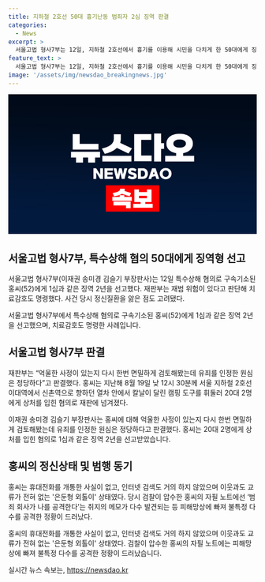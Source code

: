 ```yaml
---
title: 지하철 2호선 50대 흉기난동 범죄자 2심 징역 판결
categories:
  - News
excerpt: >
  서울고법 형사7부는 12일, 지하철 2호선에서 흉기를 이용해 시민을 다치게 한 50대에게 징역 2년을 선고했다. 치료감호도 명령됐는데, 재판부는 정신질환과 재범 위험이 있다고 판단했다. 지하철에서 흉기를 사용한 홍씨는 은둔형 외톨이 상태였고, 피해망상에 사로잡혀 불특정 다수를 공격한 것으로 드러났다.
feature_text: >
  서울고법 형사7부는 12일, 지하철 2호선에서 흉기를 이용해 시민을 다치게 한 50대에게 징역 2년을 선고했다. 치료감호도 명령됐는데, 재판부는 정신질환과 재범 위험이 있다고 판단했다. 지하철에서 흉기를 사용한 홍씨는 은둔형 외톨이 상태였고, 피해망상에 사로잡혀 불특정 다수를 공격한 것으로 드러났다.
image: '/assets/img/newsdao_breakingnews.jpg'
---
```


<p><img src="/assets/img/newsdao_breakingnews.jpg" alt="firstkoreanews 속보" /></p>

<h2 data-ke-size="size26">서울고법 형사7부, 특수상해 혐의 50대에게 징역형 선고</h2>

<p data-ke-size="size16">서울고법 형사7부(이재권 송미경 김슬기 부장판사)는 12일 특수상해 혐의로 구속기소된 홍씨(52)에게 1심과 같은 징역 2년을 선고했다. 재판부는 재범 위험이 있다고 판단해 치료감호도 명령했다. 사건 당시 정신질환을 앓은 점도 고려됐다.</p>

<p>서울고법 형사7부에서 특수상해 혐의로 구속기소된 홍씨(52)에게 1심과 같은 징역 2년을 선고했으며, 치료감호도 명령한 사례입니다.</p>

<h2 data-ke-size="size26">서울고법 형사7부 판결</h2>

<p data-ke-size="size16">재판부는 “억울한 사정이 있는지 다시 한번 면밀하게 검토해봤는데 유죄를 인정한 원심은 정당하다”고 판결했다. 홍씨는 지난해 8월 19일 낮 12시 30분께 서울 지하철 2호선 이대역에서 신촌역으로 향하던 열차 안에서 칼날이 달린 캠핑 도구를 휘둘러 20대 2명에게 상처를 입힌 혐의로 재판에 넘겨졌다.</p>

<p>이재권 송미경 김슬기 부장판사는 홍씨에 대해 억울한 사정이 있는지 다시 한번 면밀하게 검토해봤는데 유죄를 인정한 원심은 정당하다고 판결했다. 홍씨는 20대 2명에게 상처를 입힌 혐의로 1심과 같은 징역 2년을 선고받았습니다.</p>

<h2 data-ke-size="size26">홍씨의 정신상태 및 범행 동기</h2>

<p data-ke-size="size16">홍씨는 휴대전화를 개통한 사실이 없고, 인터넷 검색도 거의 하지 않았으며 이웃과도 교류가 전혀 없는 '은둔형 외톨이' 상태였다. 당시 검찰이 압수한 홍씨의 자필 노트에선 ‘범죄 회사가 나를 공격한다’는 취지의 메모가 다수 발견되는 등 피해망상에 빠져 불특정 다수를 공격한 정황이 드러났다.</p>

<p>홍씨의 휴대전화를 개통한 사실이 없고, 인터넷 검색도 거의 하지 않았으며 이웃과도 교류가 전혀 없는 '은둔형 외톨이' 상태였다. 검찰이 압수한 홍씨의 자필 노트에는 피해망상에 빠져 불특정 다수를 공격한 정황이 드러났습니다.</p>
실시간 뉴스 속보는, <a href="https://newsdao.kr" rel="dofollow">https://newsdao.kr</a>


